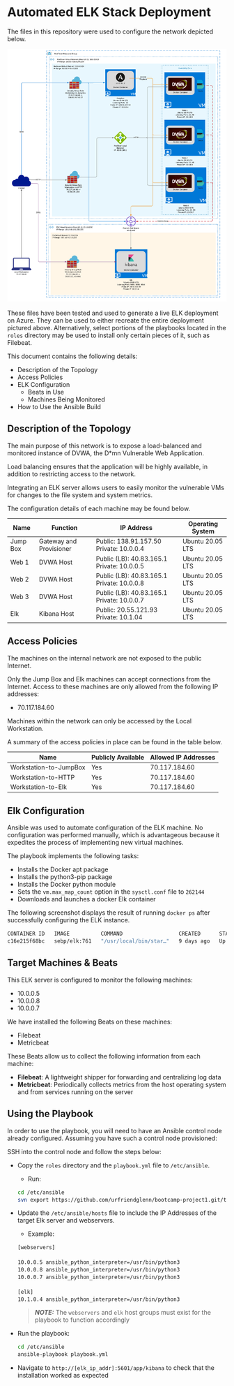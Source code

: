 
# Automated ELK Stack Deployment

The files in this repository were used to configure the network depicted below.

![Procject Network Diagram](Diagrams/Project1_Diagram.jpeg)

These files have been tested and used to generate a live ELK deployment on Azure. They can be used to either recreate the entire deployment pictured above. Alternatively, select portions of the playbooks located in the `roles` directory may be used to install only certain pieces of it, such as Filebeat.

This document contains the following details:

- Description of the Topology
- Access Policies
- ELK Configuration
  - Beats in Use
  - Machines Being Monitored
- How to Use the Ansible Build

## Description of the Topology

The main purpose of this network is to expose a load-balanced and monitored instance of DVWA, the D*mn Vulnerable Web Application.

Load balancing ensures that the application will be highly available, in addition to restricting access to the network.

Integrating an ELK server allows users to easily monitor the vulnerable VMs for changes to the file system and system metrics.

The configuration details of each machine may be found below.

| Name     | Function                | IP Address                                 | Operating System |
|----------|-------------------------|--------------------------------------------|------------------|
| Jump Box | Gateway and Provisioner | Public: 138.91.157.50 Private: 10.0.0.4    | Ubuntu 20.05 LTS |
| Web 1    | DVWA Host               | Public (LB): 40.83.165.1 Private: 10.0.0.5 | Ubuntu 20.05 LTS |
| Web 2    | DVWA Host               | Public (LB): 40.83.165.1 Private: 10.0.0.8 | Ubuntu 20.05 LTS |
| Web 3    | DVWA Host               | Public (LB): 40.83.165.1 Private: 10.0.0.7 | Ubuntu 20.05 LTS |
| Elk      | Kibana Host             | Public: 20.55.121.93 Private: 10.1.04      | Ubuntu 20.05 LTS |

## Access Policies

The machines on the internal network are not exposed to the public Internet.

Only the Jump Box and Elk machines can accept connections from the Internet. Access to these machines are only allowed from the following IP addresses:

- 70.117.184.60

Machines within the network can only be accessed by the Local Workstation.

A summary of the access policies in place can be found in the table below.

| Name                   | Publicly Available | Allowed IP Addresses |
|------------------------|--------------------|----------------------|
| Workstation-to-JumpBox | Yes                | 70.117.184.60        |
| Workstation-to-HTTP    | Yes                | 70.117.184.60        |
| Workstation-to-Elk     | Yes                | 70.117.184.60        |

## Elk Configuration

Ansible was used to automate configuration of the ELK machine. No configuration was performed manually, which is advantageous because it expedites the process of implementing new virtual machines.

The playbook implements the following tasks:

- Installs the Docker apt package
- Installs the python3-pip package
- Installs the Docker python module
- Sets the `vm.max_map_count` option in the `sysctl.conf` file to `262144`
- Downloads and launches a docker Elk container

The following screenshot displays the result of running `docker ps` after successfully configuring the ELK instance.

```bash
CONTAINER ID   IMAGE          COMMAND                  CREATED      STATUS         PORTS                                                                              NAMES
c16e215f68bc   sebp/elk:761   "/usr/local/bin/star…"   9 days ago   Up 3 minutes   0.0.0.0:5044->5044/tcp, 0.0.0.0:5601->5601/tcp, 0.0.0.0:9200->9200/tcp, 9300/tcp   elk
```

## Target Machines & Beats

This ELK server is configured to monitor the following machines:

- 10.0.0.5
- 10.0.0.8
- 10.0.0.7

We have installed the following Beats on these machines:

- Filebeat
- Metricbeat

These Beats allow us to collect the following information from each machine:

- **Filebeat**: A lightweight shipper for forwarding and centralizing log data
- **Metricbeat**: Periodically collects metrics from the host operating system and from services running on the server

## Using the Playbook

In order to use the playbook, you will need to have an Ansible control node already configured. Assuming you have such a control node provisioned:

SSH into the control node and follow the steps below:

- Copy the `roles` directory and the `playbook.yml` file to `/etc/ansible`.
  - Run:
  
  ```bash
  cd /etc/ansible
  svn export https://github.com/urfriendglenn/bootcamp-project1.git/trunk/ansible
  ```

- Update the `/etc/ansible/hosts` file to include the IP Addresses of the target Elk server and webservers.
  - Example:
  
  ```bash
  [webservers]

  10.0.0.5 ansible_python_interpreter=/usr/bin/python3
  10.0.0.8 ansible_python_interpreter=/usr/bin/python3
  10.0.0.7 ansible_python_interpreter=/usr/bin/python3

  [elk]
  10.1.0.4 ansible_python_interpreter=/usr/bin/python3
  ```

  > **_NOTE:_** The `webservers` and `elk` host groups must exist for the playbook to function accordingly

- Run the playbook:
  
  ```bash
  cd /etc/ansible
  ansible-playbook playbook.yml
  ```

- Navigate to `http://[elk_ip_addr]:5601/app/kibana` to check that the installation worked as expected
